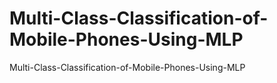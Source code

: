 # Multi-Class-Classification-of-Mobile-Phones-Using-MLP
Multi-Class-Classification-of-Mobile-Phones-Using-MLP
